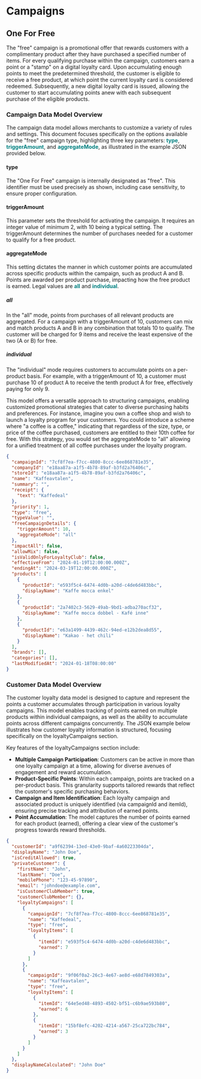 # Campaigns

## One For Free
The "free" campaign is a promotional offer that rewards customers with a complimentary product after they have purchased a specified number of items. For every qualifying purchase within the campaign, customers earn a point or a "stamp" on a digital loyalty card. Upon accumulating enough points to meet the predetermined threshold, the customer is eligible to receive a free product, at which point the current loyalty card is considered redeemed. Subsequently, a new digital loyalty card is issued, allowing the customer to start accumulating points anew with each subsequent purchase of the eligible products.

### Campaign Data Model Overview
The campaign data model allows merchants to customize a variety of rules and settings. This document focuses specifically on the options available for the "free" campaign type, highlighting three key parameters: <span style="color: teal;">**type**</span>, <span style="color: teal;">**triggerAmount**</span>, and <span style="color: teal;">**aggregateMode**</span>, as illustrated in the example JSON provided below.

#### type
The "One For Free" campaign is internally designated as "free". This identifier must be used precisely as shown, including case sensitivity, to ensure proper configuration.

#### triggerAmount
This parameter sets the threshold for activating the campaign. It requires an integer value of minimum 2, with 10 being a typical setting. The triggerAmount determines the number of purchases needed for a customer to qualify for a free product.

#### aggregateMode
This setting dictates the manner in which customer points are accumulated across specific products within the campaign, such as product A and B. Points are awarded per product purchase, impacting how the free product is earned.  Legal values are <span style="color: teal;">**all**</span> and <span style="color: teal;">**individual**</span>.

##### all
In the "all" mode, points from purchases of all relevant products are aggregated. For a campaign with a triggerAmount of 10, customers can mix and match products A and B in any combination that totals 10 to qualify. The customer will be charged for 9 items and receive the least expensive of the two (A or B) for free.

##### individual
The "individual" mode requires customers to accumulate points on a per-product basis. For example, with a triggerAmount of 10, a customer must purchase 10 of product A to receive the tenth product A for free, effectively paying for only 9.

This model offers a versatile approach to structuring campaigns, enabling customized promotional strategies that cater to diverse purchasing habits and preferences. For instance, imagine you own a coffee shop and wish to launch a loyalty program for your customers. You could introduce a scheme where "a coffee is a coffee," indicating that regardless of the size, type, or price of the coffee purchased, customers are entitled to their 10th coffee for free. With this strategy, you would set the aggregateMode to "all" allowing for a unified treatment of all coffee purchases under the loyalty program.

``` JSON title="Sample Campaign Data Model" hl_lines="11 13 14 15 16"
{
  "campaignId": "7cf8f7ea-f7cc-4800-8ccc-6ee868781e35",
  "companyId": "e18aa87a-a1f5-4b78-89af-b3fd2a76406c",
  "storeId": "e18aa87a-a1f5-4b78-89af-b3fd2a76406c",
  "name": "Kaffeavtalen",
  "summary": "",
  "receipt": {
    "text": "Kaffedeal"
  },
  "priority": 1,
  "type": "free",
  "typeValue": "",
  "freeCampaignDetails": {
    "triggerAmount": 10,
    "aggregateMode": "all"
  },
  "impactAll": false,
  "allowMix": false,
  "isValidOnlyForLoyaltyClub": false,
  "effectiveFrom": "2024-01-19T12:00:00.000Z",
  "endingAt": "2024-03-19T12:00:00.000Z",
  "products": [
    {
      "productId": "e593f5c4-6474-4d0b-a20d-c4de6d483bbc",
      "displayName": "Kaffe mocca enkel"
    },
    {
      "productId": "2a7402c3-5629-49ab-9bd1-adba270acf32",
      "displayName": "Kaffe mocca dobbel - Kafé inne"
    },
    {
      "productId": "e63a1499-4439-462c-94ed-e12b2dea8d55",
      "displayName": "Kakao - het chili"
    }
  ],
  "brands": [],
  "categories": [],
  "lastModifiedAt": "2024-01-18T08:00:00"
}
```
### Customer Data Model Overview
The customer loyalty data model is designed to capture and represent the points a customer accumulates through participation in various loyalty campaigns. This model enables tracking of points earned on multiple products within individual campaigns, as well as the ability to accumulate points across different campaigns concurrently. The JSON example below illustrates how customer loyalty information is structured, focusing specifically on the loyaltyCampaigns section.

Key features of the loyaltyCampaigns section include:

- **Multiple Campaign Participation**: Customers can be active in more than one loyalty campaign at a time, allowing for diverse avenues of engagement and reward accumulation.
- **Product-Specific Points**: Within each campaign, points are tracked on a per-product basis. This granularity supports tailored rewards that reflect the customer's specific purchasing behaviors.
- **Campaign and Item Identification**: Each loyalty campaign and associated product is uniquely identified (via campaignId and itemId), ensuring precise tracking and attribution of earned points.
- **Point Accumulation**: The model captures the number of points earned for each product (earned), offering a clear view of the customer's progress towards reward thresholds.

``` JSON title="Sample Customer Data Model" hl_lines="12-37"
{
  "customerId": "a9f62394-13ed-43e0-9baf-4a60223304da",
  "displayName": "John Doe",
  "isCreditAllowed": true,
  "privateCustomer": {
    "firstName": "John",
    "lastName": "Doe",
    "mobilePhone": "123-45-97890",
    "email": "johndoe@example.com",
    "isCustomerClubMember": true,
    "customerClubMember": {},
    "loyaltyCampaigns": [
      {
        "campaignId": "7cf8f7ea-f7cc-4800-8ccc-6ee868781e35",
        "name": "Kaffedeal",
        "type": "free",
        "loyaltyItems": [
          {
            "itemId": "e593f5c4-6474-4d0b-a20d-c4de6d483bbc",
            "earned": 7
          }
        ]
      },
      {
        "campaignId": "9f06f0a2-26c3-4e67-ae8d-e68d7849303a",
        "name": "Kaffeavtalen",
        "type": "free",
        "loyaltyItems": [
          {
            "itemId": "64e5ed48-4893-4502-bf51-c6b9ae593b80",
            "earned": 6
          },
          {
            "itemId": "15bf8efc-4202-4214-a567-25ca722bc784",
            "earned": 3
          }
        ]
      }
    ]
  },
  "displayNameCalculated": "John Doe"
}
```

